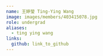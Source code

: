 ```yaml
---
name: 王婷瑩 Ting-Ying Wang 
image: images/members/403415078.jpg 
role: undergrad
aliases:
  - ting ying wang
links:
  github: link_to_github 
---
```

